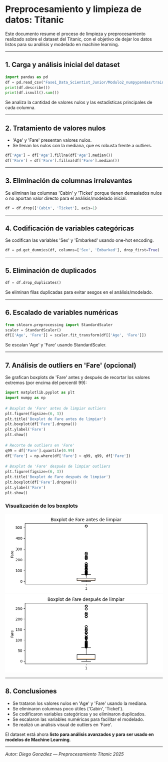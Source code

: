 
# Preprocesamiento y limpieza de datos: Titanic

Este documento resume el proceso de limpieza y preprocesamiento realizado sobre el dataset del Titanic, con el objetivo de dejar los datos listos para su análisis y modelado en machine learning.

---

## 1. Carga y análisis inicial del dataset

```python
import pandas as pd
df = pd.read_csv("Fase1_Data_Scientist_Junior/Modulo2_numpypandas/train.csv")
print(df.describe())
print(df.isnull().sum())
```

Se analiza la cantidad de valores nulos y las estadísticas principales de cada columna.

---

## 2. Tratamiento de valores nulos

* 'Age' y 'Fare' presentan valores nulos.
* Se llenan los nulos con la mediana, que es robusta frente a outliers.

```python
df['Age'] = df['Age'].fillna(df['Age'].median())
df['Fare'] = df['Fare'].fillna(df['Fare'].median())
```

---

## 3. Eliminación de columnas irrelevantes

Se eliminan las columnas 'Cabin' y 'Ticket' porque tienen demasiados nulos o no aportan valor directo para el análisis/modelado inicial.

```python
df = df.drop(['Cabin', 'Ticket'], axis=1)
```

---

## 4. Codificación de variables categóricas

Se codifican las variables 'Sex' y 'Embarked' usando one-hot encoding.

```python
df = pd.get_dummies(df, columns=['Sex', 'Embarked'], drop_first=True)
```

---

## 5. Eliminación de duplicados

```python
df = df.drop_duplicates()
```

Se eliminan filas duplicadas para evitar sesgos en el análisis/modelado.

---

## 6. Escalado de variables numéricas

```python
from sklearn.preprocessing import StandardScaler
scaler = StandardScaler()
df[['Age', 'Fare']] = scaler.fit_transform(df[['Age', 'Fare']])
```

Se escalan 'Age' y 'Fare' usando StandardScaler.

---

## 7. Análisis de outliers en 'Fare' (opcional)

Se grafican boxplots de 'Fare' antes y después de recortar los valores extremos (por encima del percentil 99):

```python
import matplotlib.pyplot as plt
import numpy as np

# Boxplot de 'Fare' antes de limpiar outliers
plt.figure(figsize=(6, 3))
plt.title('Boxplot de Fare antes de limpiar')
plt.boxplot(df['Fare'].dropna())
plt.ylabel('Fare')
plt.show()

# Recorte de outliers en 'Fare'
q99 = df['Fare'].quantile(0.99)
df['Fare'] = np.where(df['Fare'] > q99, q99, df['Fare'])

# Boxplot de 'Fare' después de limpiar outliers
plt.figure(figsize=(6, 3))
plt.title('Boxplot de Fare después de limpiar')
plt.boxplot(df['Fare'].dropna())
plt.ylabel('Fare')
plt.show()
```

### Visualización de los boxplots

![Boxplot de Fare antes de limpiar](Boxplotantes.png)
![Boxplot de Fare después de limpiar](Boxplotdespues.png)

---

## 8. Conclusiones

* Se trataron los valores nulos en 'Age' y 'Fare' usando la mediana.
* Se eliminaron columnas poco útiles ('Cabin', 'Ticket').
* Se codificaron variables categóricas y se eliminaron duplicados.
* Se escalaron las variables numéricas para facilitar el modelado.
* Se realizó un análisis visual de outliers en 'Fare'.

El dataset está ahora **listo para análisis avanzados y para ser usado en modelos de Machine Learning**.

---

*Autor: Diego González — Preprocesamiento Titanic 2025*
